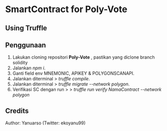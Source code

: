 # SmartContract for Poly-Vote
## Using Truffle

## Penggunaan
1. Lakukan cloning repositori **Poly-Vote** , pastikan yang diclone branch solidity
2. Jalankan _npm i_.
3. Ganti field env MNEMONIC, APIKEY & POLYGONSCANAPI.
4. Jalankan diterminal > _truffle compile_.
5. Jalankan diterminal > _truffle migrate --network polygon_.
6. Verifikasi SC dengan run > > _truffle run verify NamaContract --network polygon_

## Credits

Author: Yanuarso (Twitter: ekoyanu99)